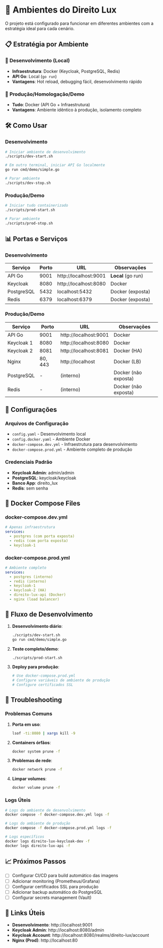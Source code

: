 # 🚀 Ambientes do Direito Lux

O projeto está configurado para funcionar em diferentes ambientes com a estratégia ideal para cada cenário.

## 📋 Estratégia por Ambiente

### 🔧 **Desenvolvimento (Local)**
- **Infraestrutura**: Docker (Keycloak, PostgreSQL, Redis)
- **API Go**: Local (`go run`)
- **Vantagens**: Hot reload, debugging fácil, desenvolvimento rápido

### 🚀 **Produção/Homologação/Demo**
- **Tudo**: Docker (API Go + Infraestrutura)
- **Vantagens**: Ambiente idêntico à produção, isolamento completo

## 🛠️ **Como Usar**

### **Desenvolvimento**
```bash
# Iniciar ambiente de desenvolvimento
./scripts/dev-start.sh

# Em outro terminal, iniciar API Go localmente
go run cmd/demo/simple.go

# Parar ambiente
./scripts/dev-stop.sh
```

### **Produção/Demo**
```bash
# Iniciar tudo containerizado
./scripts/prod-start.sh

# Parar ambiente
./scripts/prod-stop.sh
```

## 📊 **Portas e Serviços**

### **Desenvolvimento**
| Serviço | Porto | URL | Observações |
|---------|-------|-----|-------------|
| API Go | 9001 | http://localhost:9001 | **Local** (go run) |
| Keycloak | 8080 | http://localhost:8080 | Docker |
| PostgreSQL | 5432 | localhost:5432 | Docker (exposta) |
| Redis | 6379 | localhost:6379 | Docker (exposta) |

### **Produção/Demo**
| Serviço | Porto | URL | Observações |
|---------|-------|-----|-------------|
| API Go | 9001 | http://localhost:9001 | Docker |
| Keycloak 1 | 8080 | http://localhost:8080 | Docker |
| Keycloak 2 | 8081 | http://localhost:8081 | Docker (HA) |
| Nginx | 80, 443 | http://localhost | Docker (LB) |
| PostgreSQL | - | (interno) | Docker (não exposta) |
| Redis | - | (interno) | Docker (não exposta) |

## 🔧 **Configurações**

### **Arquivos de Configuração**
- `config.yaml` - Desenvolvimento local
- `config.docker.yaml` - Ambiente Docker
- `docker-compose.dev.yml` - Infraestrutura para desenvolvimento
- `docker-compose.prod.yml` - Ambiente completo de produção

### **Credenciais Padrão**
- **Keycloak Admin**: admin/admin
- **PostgreSQL**: keycloak/keycloak
- **Banco App**: direito_lux
- **Redis**: sem senha

## 🐳 **Docker Compose Files**

### **docker-compose.dev.yml**
```yaml
# Apenas infraestrutura
services:
  - postgres (com porta exposta)
  - redis (com porta exposta) 
  - keycloak-1
```

### **docker-compose.prod.yml**
```yaml
# Ambiente completo
services:
  - postgres (interno)
  - redis (interno)
  - keycloak-1 
  - keycloak-2 (HA)
  - direito-lux-api (Docker)
  - nginx (load balancer)
```

## 🔄 **Fluxo de Desenvolvimento**

1. **Desenvolvimento diário**:
   ```bash
   ./scripts/dev-start.sh
   go run cmd/demo/simple.go
   ```

2. **Teste completo/demo**:
   ```bash
   ./scripts/prod-start.sh
   ```

3. **Deploy para produção**:
   ```bash
   # Use docker-compose.prod.yml
   # Configure variáveis de ambiente de produção
   # Configure certificados SSL
   ```

## 🚨 **Troubleshooting**

### **Problemas Comuns**

1. **Porta em uso**:
   ```bash
   lsof -ti:8080 | xargs kill -9
   ```

2. **Containers órfãos**:
   ```bash
   docker system prune -f
   ```

3. **Problemas de rede**:
   ```bash
   docker network prune -f
   ```

4. **Limpar volumes**:
   ```bash
   docker volume prune -f
   ```

### **Logs Úteis**

```bash
# Logs do ambiente de desenvolvimento
docker compose -f docker-compose.dev.yml logs -f

# Logs do ambiente de produção
docker compose -f docker-compose.prod.yml logs -f

# Logs específicos
docker logs direito-lux-keycloak-dev -f
docker logs direito-lux-api -f
```

## 📈 **Próximos Passos**

- [ ] Configurar CI/CD para build automático das imagens
- [ ] Adicionar monitoring (Prometheus/Grafana)
- [ ] Configurar certificados SSL para produção
- [ ] Adicionar backup automático do PostgreSQL
- [ ] Configurar secrets management (Vault)

## 🔗 **Links Úteis**

- **Desenvolvimento**: http://localhost:9001
- **Keycloak Admin**: http://localhost:8080/admin
- **Keycloak Account**: http://localhost:8080/realms/direito-lux/account
- **Nginx (Prod)**: http://localhost:80